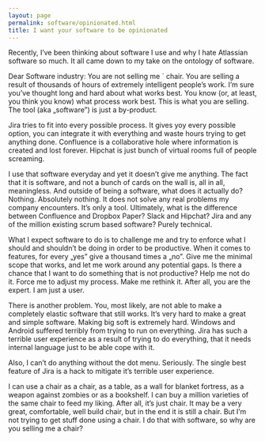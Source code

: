 ```yaml
---
layout: page
permalink: software/opinionated.html
title: I want your software to be opinionated
---
```

Recently, I’ve been thinking about software I use and why I hate Atlassian software so 
much. It all came down to my take on the ontology of software.

Dear Software industry: You are not selling me ` chair. You are selling a result of 
thousands of hours of extremely intelligent people’s work. I’m sure you’ve thought 
long and hard about what works best. You know (or, at least, you think you know) what 
process work best. This is what you are selling. The tool (aka „software”) is just a 
by-product.

Jira tries to fit into every possible process. It gives yoy every possible option, you can 
integrate it with everything and waste hours trying to get anything done. Confluence is 
a collaborative hole where information is created and lost forever. Hipchat is just 
bunch of virtual rooms full of people screaming.

I use that software everyday and yet it doesn’t give me anything. The fact that it is 
software, and not a bunch of cards on the wall is, all in all, meaningless. And outside 
of being a software, what does it actually do? Nothing. Absolutely nothing. It does not 
solve any real problems my company encounters. It’s only a tool. Ultimately, what is 
the difference between Confluence and Dropbox Paper? Slack and Hipchat? Jira and any of 
the million existing scrum based software? Purely technical.

What I expect software to do is to challenge me and try to enforce what I should and 
shouldn’t be doing in order to be productive. When it comes to features, for every „yes” 
give a thousand times a „no”. Give me the minimal scope that works, and let me work 
around any potential gaps. Is there a chance that I want to do something that is not 
productive? Help me not do it. Force me to adjust my process.  Make me rethink it. After 
all, you are the expert. I am just a user.

There is another problem. You, most likely, are not able to make a completely elastic 
software that still works. It’s very hard to make a great and simple software. Making 
big soft is extremely hard. Windows and Android suffered terribly from trying to run on 
everything. Jira has such a terrible user experience as a result of trying to do 
everything, that it needs internal language just to be able cope with it.

Also, I can’t do anything without the dot menu. Seriously. The single best feature of 
Jira is a hack to mitigate it’s terrible user experience. 

I can use a chair as a chair, as a table, as a wall for blanket fortress, as a weapon 
against zombies or as a bookshelf. I can buy a million varieties of the same chair to feed my 
liking. After all, it’s just chair. It may be a very great, comfortable, well build chair, 
but in the end it is still a chair. But I’m not trying to get stuff done using a chair. I 
do that with software, so why are you selling me a chair?